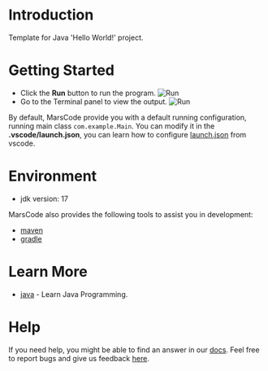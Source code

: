 # Introduction
Template for Java 'Hello World!' project.

# Getting Started
- Click the **Run** button to run the program.
  ![Run](https://template-res.marscode.com/images/native_java/run.jpeg)
- Go to the Terminal panel to view the output.
  ![Run](https://template-res.marscode.com/images/native_java/terminal.jpeg)

By default, MarsCode provide you with a default running configuration, running main class `com.example.Main`. You can modify it in the **.vscode/launch.json**, you can learn how to configure [launch.json](https://code.visualstudio.com/docs/editor/debugging) from vscode.

# Environment
* jdk version: 17

MarsCode also provides the following tools to assist you in development:
* [maven](https://maven.apache.org/)
* [gradle](https://gradle.org/)

# Learn More
- [java](https://dev.java/learn/) - Learn Java Programming.

# Help
If you need help, you might be able to find an answer in our [docs](https://ide-doc.gf-boei18n.byteintl.net/). Feel free to report bugs and give us feedback [here](https://discord.gg/qtVMXEDbRw).